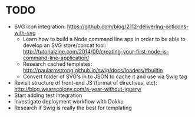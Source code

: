 TODO
====

* SVG icon integration: https://github.com/blog/2112-delivering-octicons-with-svg
  * Learn how to build a Node command line app in order to be able to develop an SVG store/concat tool: http://tutorialzine.com/2014/09/creating-your-first-node-js-command-line-application/
  * Research cached templates: http://paularmstrong.github.io/swig/docs/loaders/#builtin
  * Convert folder of SVG's in to JSON to cache it and use via Swig tag
* Revisit structure of front-end JS (format of directives, etc): http://blog.wearecolony.com/a-year-without-jquery/
* Start adding test integration
* Investigate deployment workflow with Dokku
* Research if Swig is really the best for templating
